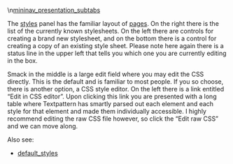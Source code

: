 \\n[mininav\_presentation\_subtabs](/home/www/zendstudio/dokuwiki/bin/lib/exe/fetch.php?id=&media=mininav_presentation_subtabs)

The [styles](/home/www/zendstudio/dokuwiki/bin/doku.php?id=styles) panel
has the familiar layout of
[pages](/home/www/zendstudio/dokuwiki/bin/doku.php?id=pages). On the
right there is the list of the currently known stylesheets. On the left
there are controls for creating a brand new stylesheet, and on the
bottom there is a control for creating a copy of an existing style
sheet. Please note here again there is a status line in the upper left
that tells you which one you are currently editing in the box.

Smack in the middle is a large edit field where you may edit the CSS
directly. This is the default and is familiar to most people. If you so
choose, there is another option, a CSS style editor. On the left there
is a link entitled “Edit in CSS editor”. Upon clicking this link you are
presented with a long table where Textpattern has smartly parsed out
each element and each style for that element and made them individually
accessible. I highly recommend editing the raw CSS file however, so
click the “Edit raw CSS” and we can move along.

Also see:

-   [default\_styles](/home/www/zendstudio/dokuwiki/bin/doku.php?id=default_styles)

